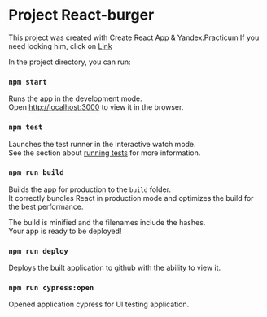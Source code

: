 # Project React-burger

This project was created with Create React App & Yandex.Practicum
If you need looking him, click on [Link](https://yanseses.github.io/react-burger/index.html)

In the project directory, you can run:

### `npm start`
Runs the app in the development mode.\
Open [http://localhost:3000](http://localhost:3000) to view it in the browser.

### `npm test`

Launches the test runner in the interactive watch mode.\
See the section about [running tests](https://facebook.github.io/create-react-app/docs/running-tests) for more information.

### `npm run build`

Builds the app for production to the `build` folder.\
It correctly bundles React in production mode and optimizes the build for the best performance.

The build is minified and the filenames include the hashes.\
Your app is ready to be deployed!

### `npm run deploy`

Deploys the built application to github with the ability to view it.


### `npm run cypress:open`

Opened application cypress for UI testing application.